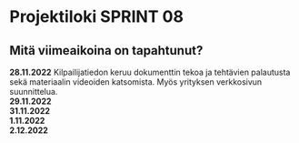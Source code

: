 # Projektiloki SPRINT 08

## Mitä viimeaikoina on tapahtunut? 

**28.11.2022** Kilpailijatiedon keruu dokumenttin tekoa ja tehtävien palautusta sekä materiaalin videoiden katsomista. Myös yrityksen verkkosivun suunnittelua.   
**29.11.2022**   
**31.11.2022**   
**1.11.2022**   
**2.12.2022**
